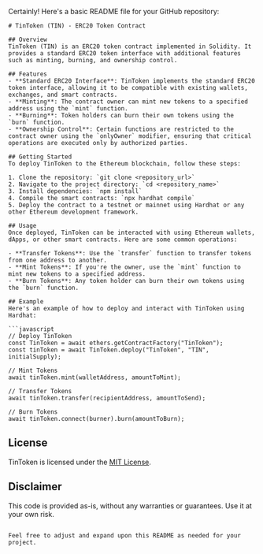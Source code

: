 Certainly! Here's a basic README file for your GitHub repository:

```
# TinToken (TIN) - ERC20 Token Contract

## Overview
TinToken (TIN) is an ERC20 token contract implemented in Solidity. It provides a standard ERC20 token interface with additional features such as minting, burning, and ownership control.

## Features
- **Standard ERC20 Interface**: TinToken implements the standard ERC20 token interface, allowing it to be compatible with existing wallets, exchanges, and smart contracts.
- **Minting**: The contract owner can mint new tokens to a specified address using the `mint` function.
- **Burning**: Token holders can burn their own tokens using the `burn` function.
- **Ownership Control**: Certain functions are restricted to the contract owner using the `onlyOwner` modifier, ensuring that critical operations are executed only by authorized parties.

## Getting Started
To deploy TinToken to the Ethereum blockchain, follow these steps:

1. Clone the repository: `git clone <repository_url>`
2. Navigate to the project directory: `cd <repository_name>`
3. Install dependencies: `npm install`
4. Compile the smart contracts: `npx hardhat compile`
5. Deploy the contract to a testnet or mainnet using Hardhat or any other Ethereum development framework.

## Usage
Once deployed, TinToken can be interacted with using Ethereum wallets, dApps, or other smart contracts. Here are some common operations:

- **Transfer Tokens**: Use the `transfer` function to transfer tokens from one address to another.
- **Mint Tokens**: If you're the owner, use the `mint` function to mint new tokens to a specified address.
- **Burn Tokens**: Any token holder can burn their own tokens using the `burn` function.

## Example
Here's an example of how to deploy and interact with TinToken using Hardhat:

```javascript
// Deploy TinToken
const TinToken = await ethers.getContractFactory("TinToken");
const tinToken = await TinToken.deploy("TinToken", "TIN", initialSupply);

// Mint Tokens
await tinToken.mint(walletAddress, amountToMint);

// Transfer Tokens
await tinToken.transfer(recipientAddress, amountToSend);

// Burn Tokens
await tinToken.connect(burner).burn(amountToBurn);
```

## License
TinToken is licensed under the [MIT License](LICENSE).

## Disclaimer
This code is provided as-is, without any warranties or guarantees. Use it at your own risk.

```

Feel free to adjust and expand upon this README as needed for your project.
